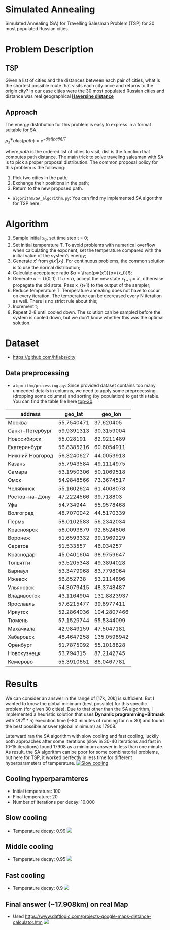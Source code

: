 # Simulated Annealing

Simulated Annealing (SA) for Travelling Salesman Problem (TSP) for 30 most populated Russian cities.

# Problem Description

## TSP
Given a list of cities and the distances between each pair of cities, what is
the shortest possible route that visits each city once and returns to the origin
city? In our case cities were the 30 most populated Russian cities and distance was real geographical [**Haversine distance**](https://en.wikipedia.org/wiki/Haversine_formula)

## Approach
The energy distribution for this problem is easy to express in a format suitable for SA.

  $p^∗_sales(path) = e ^{− dist(path)/T}$
  
where *path* is the ordered list of cities to visit, dist is the function that computes path distance. The main trick to solve traveling salesman with SA is to pick a proper proposal distribution. The common proposal policy for this problem is the following:
1. Pick two cities in the path;
2. Exchange their positions in the path;
3. Return to the new proposed path.
- ``algorithm/SA_algorithm.py``: You can find my implemented SA algorithm for TSP here.

# Algorithm
1. Sample initial $x_0$, set time step t = 0;
2. Set initial temperature T. To avoid problems with numerical overflow when calculating the exponent, set the temperature compared with the initial value of the system’s energy;
3. Generate $x′$ from $g(x′|x_t)$. For continuous problems, the common solution is to use the normal distribution;
4. Calculate acceptance ratio $α = \frac{p∗(x')}{p∗(x_t)}$;
5. Generate $u ∼ U(0,1)$. If $u ≤ α$, accept the new state $x_{t+1} = x′$, otherwise propagate the old state. Pass x_{t+1} to the output of the sampler;
6. Reduce temperature T. Temperature annealing does not have to occur on every iteration. The temperature can be decreased every N iteration as well. There is no strict rule about this;
7. Increment t;
8. Repeat 2-8 until cooled down. The solution can be sampled before the system is cooled down, but we don't know whether this was the optimal solution.

# Dataset
- https://github.com/hflabs/city

## Data preprocessing
- ``algorithm/processing.py``: Since provided dataset contains too many unneeded details in columns, we need to apply some preprocessing (dropping some columns) and sorting (by population) to get this table. You can find the table file here [top-30](https://github.com/KerimKochekov/Simulated_Annealing/blob/main/algorithm/top-30_cities.csv).

| address         | geo_lat    | geo_lon     |
|-----------------|------------|-------------|
| Москва          | 55.7540471 | 37.620405   |
| Санкт-Петербург | 59.9391313 | 30.3159004  |
| Новосибирск     | 55.028191  | 82.9211489  |
| Екатеринбург    | 56.8385216 | 60.6054911  |
| Нижний Новгород | 56.3240627 | 44.0053913  |
| Казань          | 55.7943584 | 49.1114975  |
| Самара          | 53.1950306 | 50.1069518  |
| Омск            | 54.9848566 | 73.3674517  |
| Челябинск       | 55.1602624 | 61.4008078  |
| Ростов-на-Дону  | 47.2224566 | 39.718803   |
| Уфа             | 54.734944  | 55.9578468  |
| Волгоград       | 48.7070042 | 44.5170339  |
| Пермь           | 58.0102583 | 56.2342034  |
| Красноярск      | 56.0093879 | 92.8524806  |
| Воронеж         | 51.6593332 | 39.1969229  |
| Саратов         | 51.533557  | 46.034257   |
| Краснодар       | 45.0401604 | 38.9759647  |
| Тольятти        | 53.5205348 | 49.3894028  |
| Барнаул         | 53.3479968 | 83.7798064  |
| Ижевск          | 56.852738  | 53.2114896  |
| Ульяновск       | 54.3079415 | 48.3748487  |
| Владивосток     | 43.1164904 | 131.8823937 |
| Ярославль       | 57.6215477 | 39.8977411  |
| Иркутск         | 52.2864036 | 104.2807466 |
| Тюмень          | 57.1529744 | 65.5344099  |
| Махачкала       | 42.9849159 | 47.5047181  |
| Хабаровск       | 48.4647258 | 135.0598942 |
| Оренбург        | 51.7875092 | 55.1018828  |
| Новокузнецк     | 53.794315  | 87.2142745  |
| Кемерово        | 55.3910651 | 86.0467781  |

# Results
We can consider an answer in the range of [17k, 20k] is sufficient. But I wanted to know the global minimum (best possible) for this specific problem (for given 30 cities). Due to that other than the SA algorithm, I implemented a heuristic solution that uses **Dynamic programming+Bitmask** with $O(2^n*n)$ execution time (~80 minutes of running for n = 30) and found the best possible answer (global minimum) as 17908. 

Laterward ran the SA algorithm with slow cooling and fast cooling, luckily both approaches after some iterations (slow in 30-40 iterations and fast in 10-15 iterations) found 17908 as a minimum answer in less than one minute. As result, the SA algorithm can be poor for some combinatorial problems, but here for TSP, it worked perfectly in less time for different hyperparameters of temperature.
[![Slow cooling](https://github.com/KerimKochekov/Simulated_Annealing/blob/main/bin/final.png)](https://youtu.be/3JeDslGMP-k)

## Cooling hyperparamteres
- Initial temperature: 100
- Final temperature: 20
- Number of iterations per decay: 10.000

## Slow cooling
- Temperature decay: 0.99
![](https://github.com/KerimKochekov/Simulated_Annealing/blob/main/bin/slow_cooling.png)

## Middle cooling
- Temperature decay: 0.95
![](https://github.com/KerimKochekov/Simulated_Annealing/blob/main/bin/middle_cooling.png)

## Fast cooling
- Temperature decay: 0.9
![](https://github.com/KerimKochekov/Simulated_Annealing/blob/main/bin/fast_cooling.png)

## Final answer (~17.908km) on real Map
- Used https://www.daftlogic.com/projects-google-maps-distance-calculator.htm
![](https://github.com/KerimKochekov/Simulated_Annealing/blob/main/bin/terminal.png)
